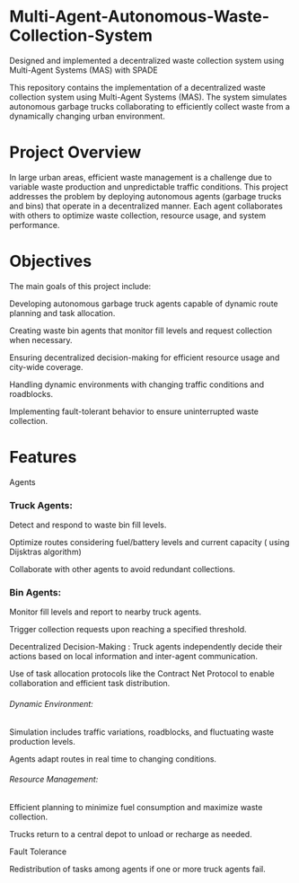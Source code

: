# Multi-Agent-Autonomous-Waste-Collection-System
Designed and implemented a decentralized waste collection system using Multi-Agent Systems (MAS) with SPADE


This repository contains the implementation of a decentralized waste collection system using Multi-Agent Systems (MAS). The system simulates autonomous garbage trucks collaborating to efficiently collect waste from a dynamically changing urban environment.

# Project Overview
In large urban areas, efficient waste management is a challenge due to variable waste production and unpredictable traffic conditions. This project addresses the problem by deploying autonomous agents (garbage trucks and bins) that operate in a decentralized manner. Each agent collaborates with others to optimize waste collection, resource usage, and system performance.

# Objectives
The main goals of this project include:

Developing autonomous garbage truck agents capable of dynamic route planning and task allocation.

Creating waste bin agents that monitor fill levels and request collection when necessary.

Ensuring decentralized decision-making for efficient resource usage and city-wide coverage.

Handling dynamic environments with changing traffic conditions and roadblocks.

Implementing fault-tolerant behavior to ensure uninterrupted waste collection.

# Features

Agents

### Truck Agents:

Detect and respond to waste bin fill levels.

Optimize routes considering fuel/battery levels and current capacity ( using Dijsktras algorithm)

Collaborate with other agents to avoid redundant collections.

### Bin Agents:

Monitor fill levels and report to nearby truck agents.

Trigger collection requests upon reaching a specified threshold.

Decentralized Decision-Making : Truck agents independently decide their actions based on local information and inter-agent communication.

Use of task allocation protocols like the Contract Net Protocol to enable collaboration and efficient task distribution.

###### Dynamic Environment:

Simulation includes traffic variations, roadblocks, and fluctuating waste production levels.

Agents adapt routes in real time to changing conditions.

###### Resource Management:

Efficient planning to minimize fuel consumption and maximize waste collection.

Trucks return to a central depot to unload or recharge as needed.

Fault Tolerance

Redistribution of tasks among agents if one or more truck agents fail.

